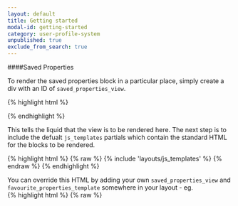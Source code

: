 ```yaml
---
layout: default
title: Getting started
modal-id: getting-started
category: user-profile-system
unpublished: true
exclude_from_search: true
---
```

####Saved Properties

To render the saved properties block in a particular place, simply create a div with an ID of `saved_properties_view`. 

{% highlight html %}
	<div id="saved_properties_view" class="hidden"></div>
{% endhighlight %}

This tells the liquid that the view is to be rendered here. The next step is to include the defualt `js_templates` partials which contain the standard HTML for the blocks to be rendered.

{% highlight html %}
	{% raw %}
   		{% include 'layouts/js_templates' %}
   	{% endraw %}
{% endhighlight %}

You can override this HTML by adding your own `saved_properties_view` and `favourite_properties_template` somewhere in your layout - eg.  
{% highlight html %}
	{% raw %}
	  <script id="saved_properties_template" type="text/liquid">
		  <div id="property_shortlist" class="content-block">
			  <h2>My property shortlist</h2>
			  <div id='favourite_property_list' class="content">
	
			  </div>
		  </div>
	  </script>

	  <script id="saved_property_template" type="text/liquid">
	    <div id="mini_property_{{property.property_id}}" class="mini_property mini_property_{{property.property_id}}" style="">
	      <div style="position:relative;" class="clearfix">
	        <img src="/liquid_assets/images/delete.png" id="remove_icon_{{property.property_id}}" class="remove_icon" onclick="javascript:Ctesius.Actions.removeSavedProperty({{property.property_id}})">
	        <a href="{{property.property_url}}"><img src="{{ property.small_photo }}"></a>
	        <div class="featured_property_data">
	          <ul>
	            <li><a href="{{property.property_url}}">{{ property.bedrooms }} bedrooms</a></li>
	            <li><a href="{{property.property_url}}">{{ property.price }}</a></li>
	            <li><a href="{{property.property_url}}">{{ property.road_name }}</a></li>
	          </ul>
	        </div>
	      </div>
	    </div>
	  </script>
	{% endraw %}
{% endhighlight %}


You can also override each of the views that the JS renders by default by creating the following files in your app.

- js_templates/_profile_user_info.liquid
- js_templates/_account.liquid
- js_templates/_profile_saved_properties.liquid
- js_templates/_profile_saved_searches.liquid

Events can also be registered in javascript using the Ctesius event system to give visual feedback or other front end calls when saving a property, as detailed below.

####Associated Events
There are a bunch of callbacks that are fired when events take place in Ctesius system. This enabled you to wrap any scripts or HTML within these to provide feedback for these events. Below is a list of these events:

 - **saved_property_view_rendered** Fired when a saved property has been added.
  - **saved_property_removed** Fired when a saved property has been removed.
  - **saved_search_added** Fired when a search is saved to the users favourites.
  - **saved_search_removed** Fired when a saved search is removed.
  
Here is an example of the 'saved_property_view_rendered' callback being used:

{% highlight javascript %}

	Ctesius.registerEvent('saved_property_view_rendered', 
		function(saved_property){
			$('#saved_properties_view').removeClass("hidden");
			$("#add_to_shortlist_"+saved_property.id).html("Remove from Shortlist");
	});
{% endhighlight %}

####Modal vs Non-modal

The above example gives the user a non modal feedback that they have saved properties. There is also the modal view where the whole profile system resides. A user can view their saved properties directly in the modal view by appending /#user/saved_properties to any URL within the site. 

Linking to the modal windows are quite simple. 


	href="#/user"


Is all thats needed for the user profile box to load. Similarly `/#/user/saved_properties` and `/#/user/saved_searches` are required for the other tabs respectivly. 

####Saved Searches

Saved searches work in a similar way but are even more simple. Simply add a link to `Ctesius.Actions.saveCurrentSearch()` on a results page and this should be all thats required. 


####Associated Events
To override any default callabacks simply override the following Ctesius events. 

 - **saved_search_added**
 - **saved_search_removed**


A user can view their saved properties directly by appending /#user/alerts to any URL within the site. 

####User micro view
The user micro view can be used to display the current user state, whether logged in or not, as well as favourite counts etc. To use this, simply add the following div to the site.

{% highlight html %}
	<div id="user_micro_view"></div>
{% endhighlight %}


####Accountless vs Logged in

Homeflow offers both accountless saving of searches and properties as well as logged in versions. When a user registers or logs in whilst having accountless searches or properties - they are syncronised with the existing data at the login. 

####Modal Customization

You can customize the main profile system that is contained in the modal view creating the following partials in your theme and therefore overriding the default partials.

   **/js_templates/_profile_account.liquid**
   **/js_templates/_saved_properties.liquid**
   **/js_templates/_saved_searches.liquid**
